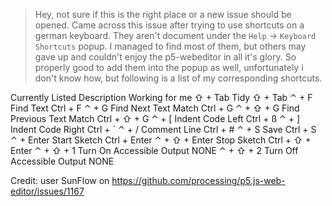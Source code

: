 > Hey, not sure if this is the right place or a new issue should be opened.
> Came across this issue after trying to use shortcuts on a german keyboard.
> They aren't document under the `Help` -> `Keyboard Shortcuts` popup.
> I managed to find most of them, but others may gave up and couldn't enjoy the p5-webeditor in all it's glory.
> So properly good to add them into the popup as well, unfortunately i don't know how, but following is a list of my corresponding shortcuts.
> 
 Currently Listed	Description	Working for me
 ⇧ + Tab	Tidy	⇧ + Tab
 ⌃ + F	Find Text	Ctrl + F
 ⌃ + G	Find Next Text Match	Ctrl + G
 ⌃ + ⇧ + G	Find Previous Text Match	Ctrl + ⇧ + G
 ⌃ + [	Indent Code Left	Ctrl + ß
 ⌃ + ]	Indent Code Right	Ctrl + ´
 ⌃ + /	Comment Line	Ctrl + #
 ⌃ + S	Save	Ctrl + S
 ⌃ + Enter	Start Sketch	Ctrl + Enter
 ⌃ + ⇧ + Enter	Stop Sketch	Ctrl + ⇧ + Enter
 ⌃ + ⇧ + 1	Turn On Accessible Output	NONE
 ⌃ + ⇧ + 2	Turn Off Accessible Output	NONE


Credit: user SunFlow on https://github.com/processing/p5.js-web-editor/issues/1167
